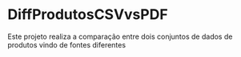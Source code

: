 # DiffProdutosCSVvsPDF
Este projeto realiza a comparação entre dois conjuntos de dados de produtos vindo de fontes diferentes
